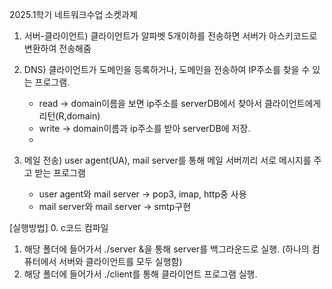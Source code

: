 2025.1학기 네트워크수업 소켓과제

1. 서버-클라이언트) 클라이언트가 알파벳 5개이하를 전송하면 서버가 아스키코드로 변환하여 전송해줌
   
2. DNS) 클라이언트가 도메인을 등록하거나, 도메인을 전송하여 IP주소를 찾을 수 있는 프로그램.
   - read -> domain이름을 보면 ip주소를 serverDB에서 찾아서 클라이언트에게 리턴(R,domain)
   - write -> domain이름과 ip주소를 받아 serverDB에 저장.
   - 
3. 메일 전송) user agent(UA), mail server를 통해 메일 서버끼리 서로 메시지를 주고 받는 프로그램
   - user agent와 mail server -> pop3, imap, http중 사용
   - mail server와 mail server -> smtp구현

[실행방법]
0. c코드 컴파일
1. 해당 폴더에 들어가서 ./server &을 통해 server를 백그라운드로 실행. (하나의 컴퓨터에서 서버와 클라이언트를 모두 실행함)
2. 해당 폴더에 들어가서 ./client를 통해 클라이언트 프로그램 실행.
